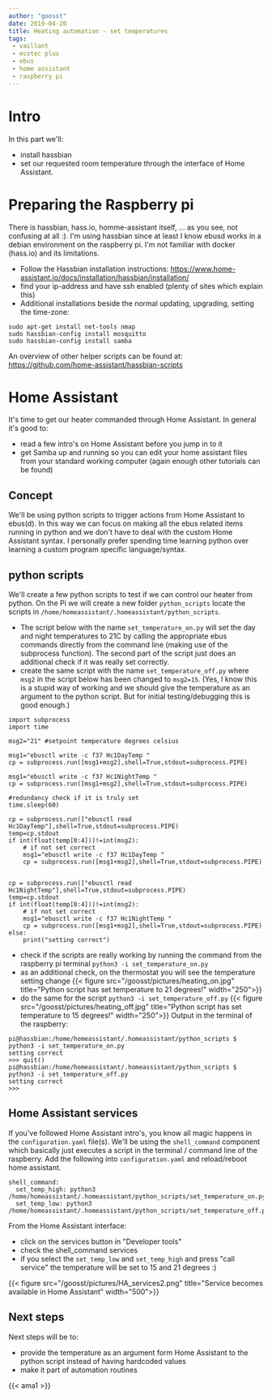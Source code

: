 ```yaml
---
author: "goosst"
date: 2019-04-20
title: Heating automation - set temperatures
tags:
 - vaillant
 - ecotec plus
 - ebus
 - home assistant
 - raspberry pi
---
```


# Intro
In this part we'll:

* install hassbian
* set our requested room temperature through the interface of Home Assistant. 


# Preparing the Raspberry pi

There is hassbian, hass.io, homme-assistant itself, ... as you see, not confusing at all :). I'm using hassbian since at least I know ebusd works in a debian environment on the raspberry pi. I'm not familiar with docker (hass.io) and its limitations.

* Follow the Hassbian installation instructions: https://www.home-assistant.io/docs/installation/hassbian/installation/
* find your ip-address and have ssh enabled (plenty of sites which explain this)
* Additional installations beside the normal updating, upgrading, setting the time-zone: 

```
sudo apt-get install net-tools nmap
sudo hassbian-config install mosquitto
sudo hassbian-config install samba
```
An overview of other helper scripts can be found at: https://github.com/home-assistant/hassbian-scripts


# Home Assistant

It's time to get our heater commanded through Home Assistant.
In general it's good to:

* read a few intro's on Home Assistant before you jump in to it
* get Samba up and running so you can edit your home assistant files from your standard working computer (again enough other tutorials can be found)

## Concept

We'll be using python scripts to trigger actions from Home Assistant to ebus(d).
In this way we can focus on making all the ebus related items running in python and we don't have to deal with the custom Home Assistant syntax. I personally prefer spending time learning python over learning a custom program specific language/syntax. 


## python scripts
We'll create a few python scripts to test if we can control our heater from python. On the Pi we will create a new folder `python_scripts` locate the scripts in `/home/homeassistant/.homeassistant/python_scripts`.

* The script below with the name `set_temperature_on.py` will set the day and night temperatures to 21C by calling the appropriate ebus commands directly from the command line (making use of the subprocess function). The second part of the script just does an additional check if it was really set correctly. 
* create the same script with the name `set_temperature_off.py` where `msg2` in the script below has been changed to `msg2=15`. (Yes, I know this is a stupid way of working and we should give the temperature as an argument to the python script. But for initial testing/debugging this is good enough.)

```
import subprocess
import time

msg2="21" #setpoint temperature degrees celsius

msg1="ebusctl write -c f37 Hc1DayTemp "
cp = subprocess.run([msg1+msg2],shell=True,stdout=subprocess.PIPE)

msg1="ebusctl write -c f37 Hc1NightTemp "
cp = subprocess.run([msg1+msg2],shell=True,stdout=subprocess.PIPE)

#redundancy check if it is truly set
time.sleep(60)

cp = subprocess.run(["ebusctl read Hc1DayTemp"],shell=True,stdout=subprocess.PIPE)
temp=cp.stdout
if int(float(temp[0:4]))!=int(msg2):
    # if not set correct
    msg1="ebusctl write -c f37 Hc1DayTemp "
    cp = subprocess.run([msg1+msg2],shell=True,stdout=subprocess.PIPE)


cp = subprocess.run(["ebusctl read Hc1NightTemp"],shell=True,stdout=subprocess.PIPE)
temp=cp.stdout
if int(float(temp[0:4]))!=int(msg2):
    # if not set correct
    msg1="ebusctl write -c f37 Hc1NightTemp "
    cp = subprocess.run([msg1+msg2],shell=True,stdout=subprocess.PIPE)
else:
    print("setting correct")
```

* check if the scripts are really working by running the command from the raspberry pi terminal `python3 -i set_temperature_on.py`
 * as an additional check, on the thermostat you will see the temperature setting change
{{< figure src="/goosst/pictures/heating_on.jpg" title="Python script has set temperature to 21 degrees!" width="250">}}
* do the same for the script `python3 -i set_temperature_off.py`
{{< figure src="/goosst/pictures/heating_off.jpg" title="Python script has set temperature to 15 degrees!" width="250">}}
Output in the terminal of the raspberry:

```
pi@hassbian:/home/homeassistant/.homeassistant/python_scripts $ python3 -i set_temperature_on.py 
setting correct
>>> quit()
pi@hassbian:/home/homeassistant/.homeassistant/python_scripts $ python3 -i set_temperature_off.py 
setting correct
>>> 

```

## Home Assistant services

If you've followed Home Assistant intro's, you know all magic happens in the `configuration.yaml` file(s).
We'll be using the `shell_command` component which basically just executes a script in the terminal / command line of the raspberry.
Add the following into `configuration.yaml` and reload/reboot home assistant.

```
shell_command:
  set_temp_high: python3 /home/homeassistant/.homeassistant/python_scripts/set_temperature_on.py
  set_temp_low: python3 /home/homeassistant/.homeassistant/python_scripts/set_temperature_off.py
```

From the Home Assistant interface:

* click on the services button in "Developer tools"
* check the shell_command services
* if you select the `set_temp_low` and `set_temp_high` and press "call service" the temperature will be set to 15 and 21 degrees :)

{{< figure src="/goosst/pictures/HA_services2.png" title="Service becomes available in Home Assistant" width="500">}}


## Next steps

Next steps will be to:

* provide the temperature as an argument form Home Assistant to the python script instead of having hardcoded values
* make it part of automation routines


{{< ama1 >}}

